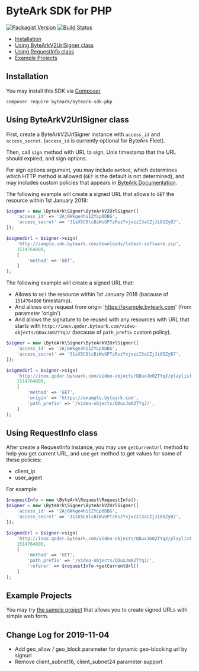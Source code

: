 # ByteArk SDK for PHP

[![Packagist Version](https://img.shields.io/packagist/v/byteark/byteark-sdk-php.svg?style=flat)](https://packagist.org/packages/byteark/byteark-sdk-php)
[![Build Status](https://travis-ci.org/byteark/byteark-sdk-php.svg?branch=master)](https://travis-ci.org/byteark/byteark-sdk-php)

* [Installation](#installation)
* [Using ByteArkV2UrlSigner class](#using-byteArkv2urlsigner-class)
* [Using RequestInfo class](#using-requestinfo-class)
* [Example Projects](#example-projects)


## Installation

You may install this SDK via [Composer](https://getcomposre.org)

    composer require byteark/byteark-sdk-php


## Using ByteArkV2UrlSigner class

First, create a ByteArkV2UrlSigner instance with `access_id` and `access_secret`.
(`access_id` is currently optional for ByteArk Fleet).

Then, call `sign` method with URL to sign,
Unix timestamp that the URL should expired, and sign options.

For sign options argument, you may include `method`, which determines
which HTTP method is allowed (`GET` is the default is not determined),
and may includes custom policies that appears in
[ByteArk Documentation](https://docs.byteark.com/article/secure-url-signature-v2/).

The following example will create a signed URL that
allows to `GET` the resource within 1st January 2018:

```php
$signer = new \ByteArk\Signer\ByteArkV2UrlSigner([
    'access_id' => '2Aj6Wkge4hi1ZYLp0DBG',
    'access_secret' => '31sX5C0lcBiWuGPTzRszYvjxzzI3aCZjJi85ZyB7',
]);

$signedUrl = $signer->sign(
    'http://sample.cdn.byteark.com/downloads/latest-software.zip',
    1514764800,
    [
        'method' => 'GET',
    ]
);
```

The following example will create a signed URL that:

* Allows to `GET` the resource within 1st January 2018 (bacause of `1514764800` timestamp).
* And allows only request from origin 'https://example.byteark.com' (from parameter 'origin')
* And allows the signature to be reused with any resources with URL that starts with
`http://inox.qoder.byteark.com/video-objects/QDuxJm02TYqJ/`
(because of `path_prefix` custom policy).

```php
$signer = new \ByteArk\Signer\ByteArkV2UrlSigner([
    'access_id' => '2Aj6Wkge4hi1ZYLp0DBG',
    'access_secret' => '31sX5C0lcBiWuGPTzRszYvjxzzI3aCZjJi85ZyB7',
]);

$signedUrl = $signer->sign(
    'http://inox.qoder.byteark.com/video-objects/QDuxJm02TYqJ/playlist.m3u8',
    1514764800,
    [
        'method' => 'GET',
        'origin' => 'https://example.byteark.com',
        'path_prefix' => '/video-objects/QDuxJm02TYqJ/',
    ]
);
```


## Using RequestInfo class

After create a RequestInfo instance,
you may use `getCurrentUrl` method to help you get current URL,
and use `get` method to get values for some of these policies:

* client_ip
* user_agent

For example:

```php
$requestInfo = new \ByteArk\Request\RequestInfo();
$signer = new \ByteArk\Signer\ByteArkV2UrlSigner([
    'access_id' => '2Aj6Wkge4hi1ZYLp0DBG',
    'access_secret' => '31sX5C0lcBiWuGPTzRszYvjxzzI3aCZjJi85ZyB7',
]);

$signedUrl = $signer->sign(
    'http://inox.qoder.byteark.com/video-objects/QDuxJm02TYqJ/playlist.m3u8',
    1514764800,
    [
        'method' => 'GET',
        'path_prefix' => '/video-objects/QDuxJm02TYqJ/',
        'referer' => $requestInfo->getCurrentUrl()
    ]
);
```


## Example Projects

You may try [the sample project](https://github.com/byteark/byteark-sdk-php-example)
that allows you to create signed URLs with simple web form.

## Change Log for 2019-11-04

* Add geo_allow / geo_block parameter for dynamic geo-blocking url by signurl
* Remove client_subnet16, client_subnet24 parameter support